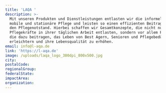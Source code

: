 ```yaml
---
title: 'LAQA '
description: >-
  Mit unseren Produkten und Dienstleistungen entlasten wir die informelle,
  mobile und stationäre Pflege und leisten so einen effizienten Beitrag gegen
  den Pflegenotstand. Hierbei schaffen wir Gesamtkonzepte, die nicht nur
  Pflegekräfte in ihrer täglichen Arbeit entlasten, sondern vor allem Produkte,
  die dazu beitragen, das Leben von Best Agern, Senioren und Pflegebedürftige zu
  erleichtern und ihre Lebensqualität zu erhöhen.
email: info@l-aqa.de
link: 'https://l-aqa.de'
image: /uploads/laqa_logo_300dpi_800x500.jpg
city:
postalCode:
regionalGroup:
federalState:
impactArea:
organization:
---
```


